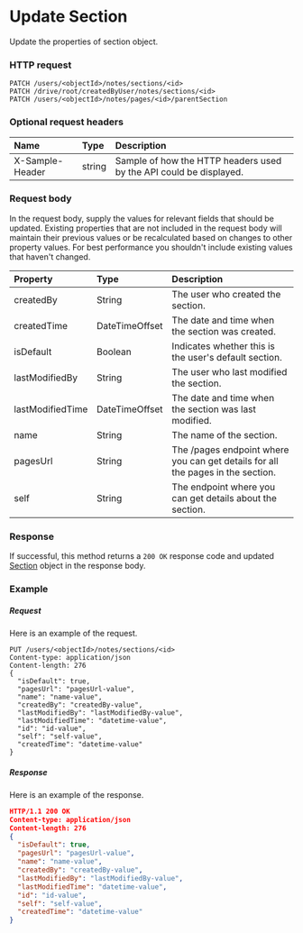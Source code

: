 # Update Section

Update the properties of section object.
### HTTP request
```http
PATCH /users/<objectId>/notes/sections/<id>
PATCH /drive/root/createdByUser/notes/sections/<id>
PATCH /users/<objectId>/notes/pages/<id>/parentSection
```
### Optional request headers
| Name       | Type | Description|
|:-----------|:------|:----------|
| X-Sample-Header  | string  | Sample of how the HTTP headers used by the API could be displayed.|

### Request body
In the request body, supply the values for relevant fields that should be updated. Existing properties that are not included in the request body will maintain their previous values or be recalculated based on changes to other property values. For best performance you shouldn't include existing values that haven't changed.

| Property	   | Type	|Description|
|:---------------|:--------|:----------|
|createdBy|String|The user who created the section. |
|createdTime|DateTimeOffset|The date and time when the section was created. |
|isDefault|Boolean|Indicates whether this is the user's default section.|
|lastModifiedBy|String|The user who last modified the section. |
|lastModifiedTime|DateTimeOffset|The date and time when the section was last modified. |
|name|String|The name of the section. |
|pagesUrl|String|The /pages endpoint where you can get details for all the pages in the section.|
|self|String|The endpoint where you can get details about the section. |

### Response
If successful, this method returns a `200 OK` response code and updated [Section](../resources/section.md) object in the response body.
### Example
##### Request
Here is an example of the request.
```http
PUT /users/<objectId>/notes/sections/<id>
Content-type: application/json
Content-length: 276
{
  "isDefault": true,
  "pagesUrl": "pagesUrl-value",
  "name": "name-value",
  "createdBy": "createdBy-value",
  "lastModifiedBy": "lastModifiedBy-value",
  "lastModifiedTime": "datetime-value",
  "id": "id-value",
  "self": "self-value",
  "createdTime": "datetime-value"
}
```
##### Response
Here is an example of the response.
```json
HTTP/1.1 200 OK
Content-type: application/json
Content-length: 276
{
  "isDefault": true,
  "pagesUrl": "pagesUrl-value",
  "name": "name-value",
  "createdBy": "createdBy-value",
  "lastModifiedBy": "lastModifiedBy-value",
  "lastModifiedTime": "datetime-value",
  "id": "id-value",
  "self": "self-value",
  "createdTime": "datetime-value"
}
```

<!-- uuid: 28512475-d1f4-46ce-a223-5e33230d4bd1
2015-10-12 21:30:01 UTC -->